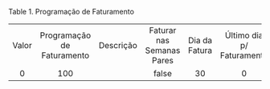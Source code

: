 <div id="d187508e1" class="table">

<div class="table-title">

Table 1. Programação de
Faturamento

</div>

<div class="table-contents">

|       |                            |           |                           |               |                           |                      |                            |                                     |              |        |         |
| :---: | :------------------------: | :-------: | :-----------------------: | :-----------: | :-----------------------: | :------------------: | :------------------------: | :---------------------------------: | :----------: | :----: | :-----: |
| Valor | Programação de Faturamento | Descrição | Faturar nas Semanas Pares | Dia da Fatura | Último dia p/ Faturamento | Freqüência da Fatura | Dia de Semana para Faturar | Último dia da semana p/ Faturamento | Valor Limite | Padrão |  Nome   |
|   0   |            100             |           |           false           |      30       |             0             |          M           |                            |                                     |    false     | false  | Monthly |

</div>

</div>
